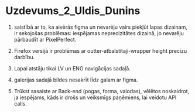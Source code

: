 # Uzdevums_2_Uldis_Dunins

1. saistībā ar to, ka aivērās figma un nevarēju vairs piekļūt lapas dizainam, ir sekojošas problēmas:
    iespējamas neprecizitātes dizainā, jo nevarēju pārbaudīt ar PixelPerfect. 
    
2. Firefox versijā ir problēmas ar outter-atbalstitaji-wrapper height precīzu darbību.
3. Lapai atstāju tikai LV un ENG navigācijas sadaļā.
4. galerijas sadaļā bildes nesakrīt līdz galam ar figma.
5. Trūkst sasaiste ar Back-end (pogas, forma, valodas), vēlētos noskaidrot, ja iespējams, kāds ir drošs un veiksmīgs paņēmiens, lai veidotu API calls.
